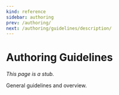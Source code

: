 ```yaml
---
kind: reference
sidebar: authoring
prev: /authoring/
next: /authoring/guidelines/description/
---
```


# Authoring Guidelines

_This page is a stub._

General guidelines and overview.
